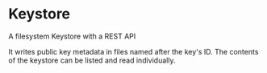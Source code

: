 # Keystore
A filesystem Keystore with a REST API 

It writes public key metadata in files named after the key's ID. The contents of the keystore can be listed and read individually.
